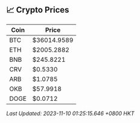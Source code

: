 ## 📈 Crypto Prices

| Coin | Price |
| ---- | ----- |
| BTC | $36014.9589 |
| ETH | $2005.2882 |
| BNB | $245.8221 |
| CRV | $0.5330 |
| ARB | $1.0785 |
| OKB | $57.9918 |
| DOGE | $0.0712 |

_Last Updated: 2023-11-10 01:25:15.646 +0800 HKT_